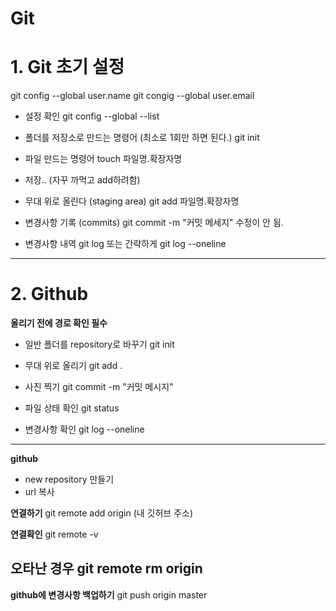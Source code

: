 # Git

# 1. Git 초기 설정
git config --global user.name
git congig --global user.email

+ 설정 확인
git config --global --list

+ 폴더를 저장소로 만드는 명령어 (최소로 1회만 하면 된다.)
git init

+ 파일 만드는 명령어
touch 파일명.확장자명

+ 저장.. (자꾸 까먹고 add하려함)

+ 무대 위로 올린다 (staging area)
git add 파일명.확장자명

+ 변경사항 기록 (commits)
git commit -m "커밋 메세지" 
수정이 안 됨.

+ 변경사항 내역
git log 
또는 간략하게
git log --oneline
---
# 2. Github
**올리기 전에 경로 확인 필수**
+ 일반 폴더를 repository로 바꾸기
git init

+ 무대 위로 올리기
git add .

+ 사진 찍기
git commit -m "커밋 메시지"

+ 파일 상태 확인
git status

+ 변경사항 확인
git log --oneline
---
**github**
+ new repository 만들기 
+ url 복사

**연결하기**
git remote add origin (내 깃허브 주소)

**연결확인**
git remote -v

**오타난 경우**
git remote rm origin
---
**github에 변경사항 백업하기**
git push origin master
